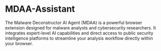 # MDAA-Assistant
The Malware Deconstructor AI Agent (MDAA) is a powerful browser extension designed for malware analysts and cybersecurity researchers. It integrates expert-level AI capabilities and direct access to public security intelligence platforms to streamline your analysis workflow directly within your browser.
